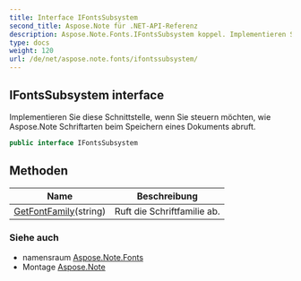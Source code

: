 ```yaml
---
title: Interface IFontsSubsystem
second_title: Aspose.Note für .NET-API-Referenz
description: Aspose.Note.Fonts.IFontsSubsystem koppel. Implementieren Sie diese Schnittstelle wenn Sie steuern möchten wie Aspose.Note Schriftarten beim Speichern eines Dokuments abruft.
type: docs
weight: 120
url: /de/net/aspose.note.fonts/ifontssubsystem/
---
```

## IFontsSubsystem interface

Implementieren Sie diese Schnittstelle, wenn Sie steuern möchten, wie Aspose.Note Schriftarten beim Speichern eines Dokuments abruft.

```csharp
public interface IFontsSubsystem
```

## Methoden

| Name | Beschreibung |
| --- | --- |
| [GetFontFamily](../../aspose.note.fonts/ifontssubsystem/getfontfamily/)(string) | Ruft die Schriftfamilie ab. |

### Siehe auch

* namensraum [Aspose.Note.Fonts](../../aspose.note.fonts/)
* Montage [Aspose.Note](../../)


